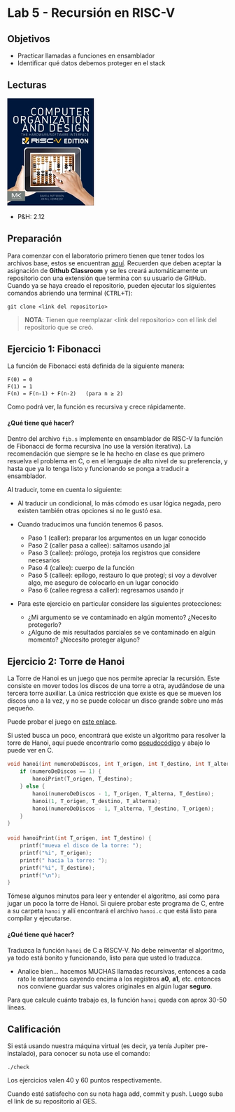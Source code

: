 # Lab 5 - Recursión en RISC-V

## Objetivos

* Practicar llamadas a funciones en ensamblador
* Identificar qué datos debemos proteger en el stack

## Lecturas

![PH](/img/PH.jpg)

* P&amp;H: 2.12

## Preparación

Para comenzar con el laboratorio primero tienen que tener todos los archivos base, estos se encuentran [aquí](https://classroom.github.com/a/il_u0Yyq). Recuerden que deben aceptar la asignación de **Github Classroom** y se les creará automáticamente un repositorio con una extensión que termina con su usuario de GitHub. Cuando ya se haya creado el repositorio, pueden ejecutar los siguientes comandos abriendo una terminal (<kbd>CTRL</kbd><kbd>+</kbd><kbd>T</kbd>):

```shell
git clone <link del repositorio>
```

> **NOTA**: Tienen que reemplazar <link del repositorio\> con el link del repositorio que se creó.

## Ejercicio 1: Fibonacci

La función de Fibonacci está definida de la siguiente manera:

```
F(0) = 0  
F(1) = 1  
F(n) = F(n-1) + F(n-2)   (para n ≥ 2)
```

Como podrá ver, la función es recursiva y crece rápidamente.

#### ¿Qué tiene qué hacer?

Dentro del archivo `fib.s` implemente en ensamblador de RISC-V la función de Fibonacci de forma recursiva (no use la versión iterativa). La recomendación que siempre se le ha hecho en clase es que primero resuelva el problema en C, o en el lenguaje de alto nivel de su preferencia, y hasta que ya lo tenga listo y funcionando se ponga a traducir a ensamblador.

Al traducir, tome en cuenta lo siguiente:

* Al traducir un condicional, lo más cómodo es usar lógica negada, pero existen también otras opciones si no le gustó esa.

* Cuando traducimos una función tenemos 6 pasos.
    * Paso 1 (caller): preparar los argumentos en un lugar conocido
    * Paso 2 (caller pasa a callee): saltamos usando jal
    * Paso 3 (callee): prólogo, proteja los registros que considere necesarios
    * Paso 4 (callee): cuerpo de la función
    * Paso 5 (callee): epílogo, restauro lo que protegí; si voy a devolver algo, me aseguro de colocarlo en un lugar conocido
    * Paso 6 (callee regresa a caller): regresamos usando jr

* Para este ejercicio en particular considere las siguientes protecciones: 
    * ¿Mi argumento se ve contaminado en algún momento? ¿Necesito protegerlo?
    * ¿Alguno de mis resultados parciales se ve contaminado en algún momento? ¿Necesito proteger alguno?

## Ejercicio 2: Torre de Hanoi

La Torre de Hanoi es un juego que nos permite apreciar la recursión. Este consiste en mover todos los discos de una torre a otra, ayudándose de una tercera torre auxiliar. La única restricción que existe es que se mueven los discos uno a la vez, y no se puede colocar un disco grande sobre uno más pequeño.

Puede probar el juego en [este enlace](https://www.mathsisfun.com/games/towerofhanoi.html).

Si usted busca un poco, encontrará que existe un algoritmo para resolver la torre de Hanoi, aquí puede encontrarlo como [pseudocódigo](https://www.tutorialspoint.com/data_structures_algorithms/tower_of_hanoi.htm) y abajo lo puede ver en C.

```c
void hanoi(int numeroDeDiscos, int T_origen, int T_destino, int T_alterna) {
    if (numeroDeDiscos == 1) {
        hanoiPrint(T_origen, T_destino);
    } else {
        hanoi(numeroDeDiscos - 1, T_origen, T_alterna, T_destino);
        hanoi(1, T_origen, T_destino, T_alterna);
        hanoi(numeroDeDiscos - 1, T_alterna, T_destino, T_origen);
    }
}

void hanoiPrint(int T_origen, int T_destino) {
    printf("mueva el disco de la torre: ");
    printf("%i", T_origen);
    printf(" hacia la torre: ");
    printf("%i", T_destino);
    printf("\n");
}
```

Tómese algunos minutos para leer y entender el algoritmo, así como para jugar un poco la torre de Hanoi. Si quiere probar este programa de C, entre a su carpeta `hanoi` y allí encontrará el archivo `hanoi.c` que está listo para compilar y ejecutarse.

#### ¿Qué tiene qué hacer?

Traduzca la función `hanoi` de C a RISCV-V. No debe reinventar el algoritmo, ya todo está bonito y funcionando, listo para que usted lo traduzca.

* Analice bien... hacemos MUCHAS llamadas recursivas, entonces a cada rato le estaremos cayendo encima a los registros **a0**, **a1**, etc. entonces nos conviene guardar sus valores originales en algún lugar **seguro**.

Para que calcule cuánto trabajo es, la función `hanoi` queda con aprox 30-50 líneas.

## Calificación

Si está usando nuestra máquina virtual (es decir, ya tenía Jupiter pre-instalado), para conocer su nota use el comando:

```
./check
```

Los ejercicios valen 40 y 60 puntos respectivamente.

Cuando esté satisfecho con su nota haga add, commit y push. Luego suba el link de su repositorio al GES.
